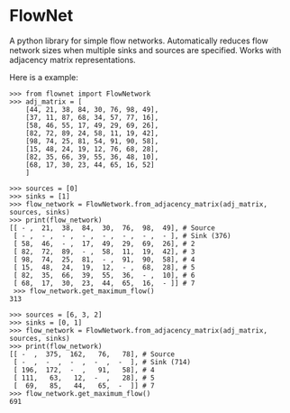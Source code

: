 # FlowNet
A python library for simple flow networks. Automatically reduces flow network sizes when multiple sinks and sources are specified. Works with adjacency matrix representations.

Here is a example:


    >>> from flownet import FlowNetwork
    >>> adj_matrix = [
        [44, 21, 38, 84, 30, 76, 98, 49],
        [37, 11, 87, 68, 34, 57, 77, 16],
        [58, 46, 55, 17, 49, 29, 69, 26],
        [82, 72, 89, 24, 58, 11, 19, 42],
        [98, 74, 25, 81, 54, 91, 90, 58],
        [15, 48, 24, 19, 12, 76, 68, 28],
        [82, 35, 66, 39, 55, 36, 48, 10],
        [68, 17, 30, 23, 44, 65, 16, 52]
        ]

    >>> sources = [0]
    >>> sinks = [1]
    >>> flow_network = FlowNetwork.from_adjacency_matrix(adj_matrix, sources, sinks)
    >>> print(flow_network)
    [[ - ,  21,  38,  84,  30,  76,  98,  49], # Source
     [ - ,  - ,  - ,  - ,  - ,  - ,  - ,  - ], # Sink (376)
     [ 58,  46,  - ,  17,  49,  29,  69,  26], # 2
     [ 82,  72,  89,  - ,  58,  11,  19,  42], # 3
     [ 98,  74,  25,  81,  - ,  91,  90,  58], # 4
     [ 15,  48,  24,  19,  12,  - ,  68,  28], # 5
     [ 82,  35,  66,  39,  55,  36,  - ,  10], # 6
     [ 68,  17,  30,  23,  44,  65,  16,  - ]] # 7
     >>> flow_network.get_maximum_flow()
    313

    >>> sources = [6, 3, 2]
    >>> sinks = [0, 1]
    >>> flow_network = FlowNetwork.from_adjacency_matrix(adj_matrix, sources, sinks)
    >>> print(flow_network)
    [[ -  ,  375,  162,   76,   78], # Source
     [ -  ,  -  ,  -  ,  -  ,  -  ], # Sink (714)
     [ 196,  172,  -  ,   91,   58], # 4
     [ 111,   63,   12,  -  ,   28], # 5
     [  69,   85,   44,   65,  -  ]] # 7
    >>> flow_network.get_maximum_flow()
    691
